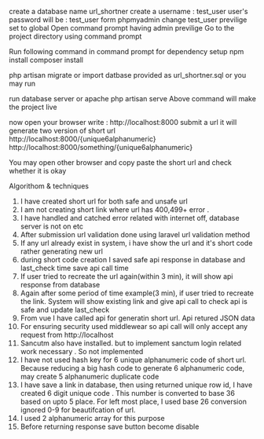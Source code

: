 create a database name url_shortner
create a  username : test_user
user's password will be : test_user 
form phpmyadmin change test_user previlige set to global
Open command prompt having admin previlige
Go to the project directory using command prompt 

Run following command in command prompt for dependency setup
npm install
composer install

php artisan migrate
      or
import datbase provided as url_shortner.sql or you may run 

run database server or apache 
php artisan serve 
Above command will make the project live

now open your browser write : http://localhost:8000
submit a url 
it will generate two version of short url
http://localhost:8000/{unique6alphanumeric}
http://localhost:8000/something/{unique6alphanumeric}


You may open other browser and copy paste the short url and check  whether it is okay

Algorithom & techniques
1. I have created short url for both safe and unsafe url
2. I am not creating short link where url has 400,499+ error . 
3. I have handled and catched error related with internet off, database server is not on etc
3. After submission url validation done using laravel url validation method 
4. If any url already exist in system, i have show the url and it's short code rather generating new url
5. during short code creation I saved safe api response in database and last_check time save api call  time
6. If user tried to recreate the url again(within 3 min), it will show api response from database
7. Again after some period of time example(3  min), if user tried to recreate the link. System will show 
existing link and give api call to check api is safe and update last_check   
8. From vue I have called api for generatin short url. Api retured JSON data
9. For ensuring security used middlewear so api call will only accept any request from http://localhost
10. Sancutm also have installed. but to implement sanctum login related work  necessary . So not  implemented
11. I have not used hash key for 6 unique alphanumeric code of short url. 
Because reducing a big hash code to generate 6 alphanumeric code, may create 5 alphanumeric duplicate code
12. I have save a link in database, then using returned unique row id, I have created 6 digit unique code . This number is converted to base 36 based on upto 5 place.
For left most place, I used base 26 conversion ignored 0-9 for beautifcation of url.
13. I used 2 alphanumeric array for this purpose  
14. Before returning response save button become disable